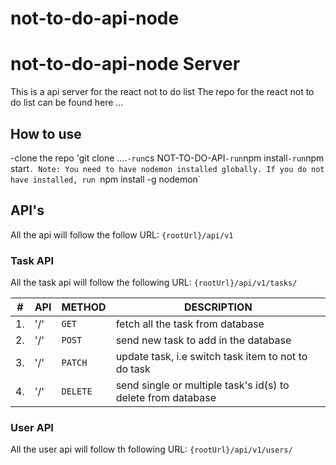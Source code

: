 # not-to-do-api-node

# not-to-do-api-node Server

This is a api server for the react not to do list
The repo for the react not to do list can be found here ...

## How to use

-clone the repo 'git clone ....`-run`cs NOT-TO-DO-API`-run`npm install`-run`npm start`. Note: You need to have nodemon installed globally. If you do not have installed, run `npm install -g nodemon`

## API's

All the api will follow the follow URL: `{rootUrl}/api/v1`

### Task API

All the task api will follow the following URL: `{rootUrl}/api/v1/tasks/`

| #   | API | METHOD   | DESCRIPTION                                                  |
| --- | --- | -------- | ------------------------------------------------------------ |
| 1.  | '/' | `GET`    | fetch all the task from database                             |
| 2.  | '/' | `POST`   | send new task to add in the database                         |
| 3.  | '/' | `PATCH`  | update task, i.e switch task item to not to do task          |
| 4.  | '/' | `DELETE` | send single or multiple task's id(s) to delete from database |

### User API

All the user api will follow th following URL: `{rootUrl}/api/v1/users/`
